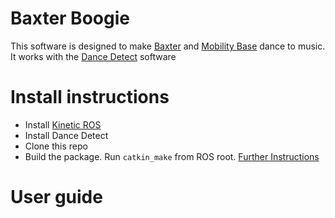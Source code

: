 # Baxter Boogie
This software is designed to make [Baxter](https://www.rethinkrobotics.com/baxter/) and [Mobility Base](http://dataspeedinc.com/resources/baxter-mobility-base/) dance to music. It works with the [Dance Detect](https://github.com/freesig/dance_detect) software

# Install instructions
- Install [Kinetic ROS](http://wiki.ros.org/kinetic/Installation)
- Install Dance Detect
- Clone this repo
- Build the package. Run `catkin_make` from ROS root. [Further Instructions](http://wiki.ros.org/ROS/Tutorials/CreatingPackage)

# User guide
